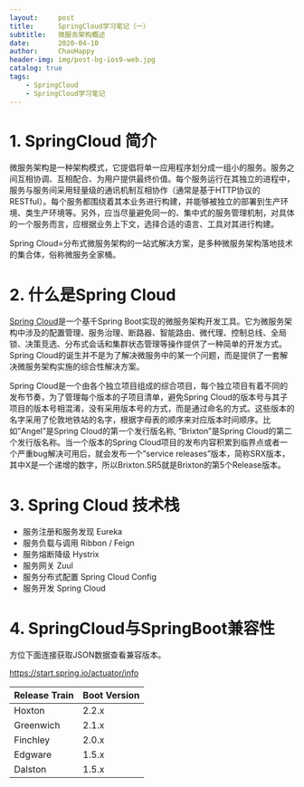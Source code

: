 ```yaml
---
layout:     post
title:      SpringCloud学习笔记（一）
subtitle:   微服务架构概述
date:       2020-04-10
author:     ChaoHappy
header-img: img/post-bg-ios9-web.jpg
catalog: true
tags:
    - SpringCloud
    - SpringCloud学习笔记
---
```


# 1. SpringCloud 简介

微服务架构是一种架构模式，它提倡将单一应用程序划分成一组小的服务。服务之间互相协调、互相配合、为用户提供最终价值。每个服务运行在其独立的进程中，服务与服务间采用轻量级的通讯机制互相协作（通常是基于HTTP协议的RESTful）。每个服务都围绕着其本业务进行构建，并能够被独立的部署到生产环境、类生产环境等。另外，应当尽量避免同一的、集中式的服务管理机制，对具体的一个服务而言，应根据业务上下文，选择合适的语言、工具对其进行构建。

Spring Cloud=分布式微服务架构的一站式解决方案，是多种微服务架构落地技术的集合体，俗称微服务全家桶。

# 2. 什么是Spring Cloud

[Spring Cloud](https://projects.spring.io/spring-cloud/)是一个基千Spring Boot实现的微服务架构开发工具。它为微服务架构中涉及的配置管理、服务治理、断路器、智能路由、微代理、控制总线、全局锁、决策竞选、分布式会话和集群状态管理等操作提供了一种简单的开发方式。Spring Cloud的诞生并不是为了解决微服务中的某一个问题，而是提供了一套解决微服务架构实施的综合性解决方案。

Spring Cloud是一个由各个独立项目组成的综合项目，每个独立项目有着不同的发布节奏，为了管理每个版本的子项目清单，避免Spring Cloud的版本号与其子项目的版本号相混淆，没有采用版本号的方式，而是通过命名的方式。这些版本的名字采用了伦敦地铁站的名字，根据字母表的顺序来对应版本时间顺序。比如”Angel”是Spring Cloud的第一个发行版名称, “Brixton”是Spring Cloud的第二个发行版名称。当一个版本的Spring Cloud项目的发布内容积累到临界点或者一个严重bug解决可用后，就会发布一个”service releases”版本，简称SRX版本，其中X是一个递增的数字，所以Brixton.SR5就是Brixton的第5个Release版本。

# 3. Spring Cloud 技术栈

- 服务注册和服务发现 Eureka
- 服务负载与调用  Ribbon / Feign
- 服务熔断降级 Hystrix
- 服务网关 Zuul 
- 服务分布式配置 Spring Cloud Config
- 服务开发 Spring Cloud

# 4. SpringCloud与SpringBoot兼容性

方位下面连接获取JSON数据查看兼容版本。

<https://start.spring.io/actuator/info> 

| Release Train | Boot Version |
| ------------- | ------------ |
| Hoxton        | 2.2.x        |
| Greenwich     | 2.1.x        |
| Finchley      | 2.0.x        |
| Edgware       | 1.5.x        |
| Dalston       | 1.5.x        |




